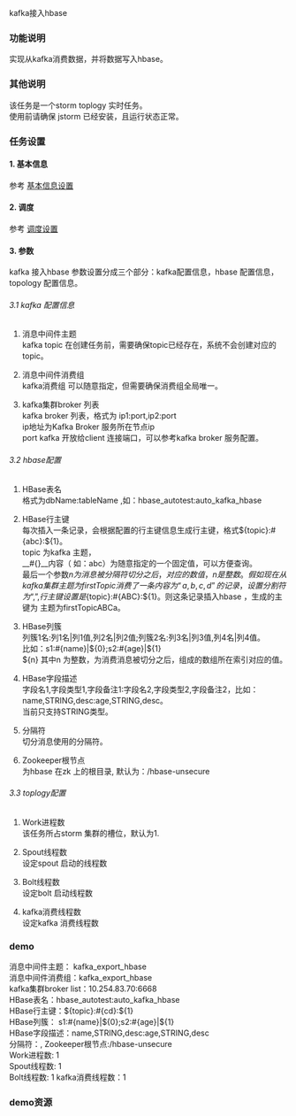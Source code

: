 kafka接入hbase 


### 功能说明
实现从kafka消费数据，并将数据写入hbase。  

### 其他说明
该任务是一个storm toplogy 实时任务。  
使用前请确保 jstorm 已经安装，且运行状态正常。  

### 任务设置
#### 1. 基本信息  
参考 [基本信息设置](/workflow/workflow/runnerBasicInfo.md)  
#### 2. 调度  
参考 [调度设置](/workflow/workflow/runnerCycle.md)  
#### 3. 参数
kafka 接入hbase 参数设置分成三个部分：kafka配置信息，hbase 配置信息，topology 配置信息。
###### 3.1 kafka 配置信息  
1. 消息中间件主题  
kafka topic 在创建任务前，需要确保topic已经存在，系统不会创建对应的topic。

2. 消息中间件消费组  
kafka消费组 可以随意指定，但需要确保消费组全局唯一。

3. kafka集群broker 列表     
kafka broker 列表，格式为 ip1:port,ip2:port   
ip地址为Kafka Broker 服务所在节点ip   
port  kafka 开放给client 连接端口，可以参考kafka broker 服务配置。 

###### 3.2 hbase配置
1. HBase表名  
格式为dbName:tableName ,如：hbase_autotest:auto_kafka_hbase 
2. HBase行主键  
每次插入一条记录，会根据配置的行主键信息生成行主键，格式${topic}:#{abc}:${1}。  
topic 为kafka 主题，  
__#{}__内容（ 如：abc）为随意指定的一个固定值，可以方便查询。  
最后一个参数${n}为 消息被分隔符切分之后，对应的数值，n 是整数。  
假如现在从kafka 集群 主题为firstTopic 消费了一条内容为“a,b,c,d”的记录，设置分割符为 “,” ,行主键设置是${topic}:#{ABC}:${1}。则这条记录插入hbase ，生成的主键为 主题为firstTopicABCa。  
3. HBase列簇  
列簇1名:列1名|列1值,列2名|列2值;列簇2名:列3名|列3值,列4名|列4值。  
比如：s1:#{name}|${0};s2:#{age}|${1}  
${n} 其中n 为整数，为消费消息被切分之后，组成的数组所在索引对应的值。  

4. HBase字段描述   
字段名1,字段类型1,字段备注1:字段名2,字段类型2,字段备注2，比如：name,STRING,desc:age,STRING,desc。  
当前只支持STRING类型。  

5. 分隔符  
切分消息使用的分隔符。 

6. Zookeeper根节点  
为hbase 在zk 上的根目录, 默认为：/hbase-unsecure   

###### 3.3 toplogy配置
1. Work进程数  
该任务所占storm 集群的槽位，默认为1.  

2. Spout线程数   
设定spout 启动的线程数  

2. Bolt线程数   
设定bolt 启动线程数  

4. kafka消费线程数   
设定kafka 消费线程数  


### demo  
消息中间件主题： kafka_export_hbase    
消息中间件消费组：kafka_export_hbase   
kafka集群broker list：10.254.83.70:6668   
HBase表名：hbase_autotest:auto_kafka_hbase  
HBase行主键：${topic}:#{cd}:${1}  
HBase列簇： s1:#{name}|${0};s2:#{age}|${1}  
HBase字段描述：name,STRING,desc:age,STRING,desc  
分隔符：,
Zookeeper根节点:/hbase-unsecure  
Work进程数: 1  
Spout线程数: 1  
Bolt线程数: 1
kafka消费线程数：1

### demo资源
